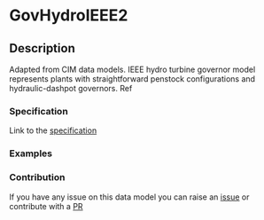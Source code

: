 # GovHydroIEEE2

## Description 

Adapted from CIM data models. IEEE hydro turbine governor model represents plants with straightforward penstock configurations and hydraulic-dashpot governors.  Ref
### Specification

Link to the [specification](https://smart-data-models.github.io/dataModel.EnergyCIM/GovHydroIEEE2/doc/spec.md)
### Examples
### Contribution

 If you have any issue on this data model you can raise an [issue](https://github.com/smart-data-models/dataModel.EnergyCIM/issues)  or contribute with a [PR](https://github.com/smart-data-models/dataModel.EnergyCIM/pulls)